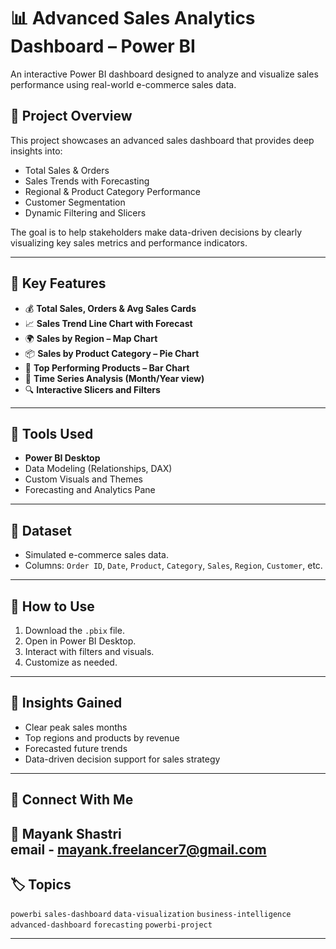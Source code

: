 # 📊 Advanced Sales Analytics Dashboard – Power BI

An interactive Power BI dashboard designed to analyze and visualize sales performance using real-world e-commerce sales data.

## 📁 Project Overview

This project showcases an advanced sales dashboard that provides deep insights into:

- Total Sales & Orders
- Sales Trends with Forecasting
- Regional & Product Category Performance
- Customer Segmentation
- Dynamic Filtering and Slicers

The goal is to help stakeholders make data-driven decisions by clearly visualizing key sales metrics and performance indicators.

---

## 📌 Key Features

- 💰 **Total Sales, Orders & Avg Sales Cards**
- 📈 **Sales Trend Line Chart with Forecast**
- 🌍 **Sales by Region – Map Chart**
- 📦 **Sales by Product Category – Pie Chart**
- 🧭 **Top Performing Products – Bar Chart**
- 📅 **Time Series Analysis (Month/Year view)**
- 🔍 **Interactive Slicers and Filters**

---

## 📂 Tools Used

- **Power BI Desktop**
- Data Modeling (Relationships, DAX)
- Custom Visuals and Themes
- Forecasting and Analytics Pane

---

## 📄 Dataset

- Simulated e-commerce sales data.
- Columns: `Order ID`, `Date`, `Product`, `Category`, `Sales`, `Region`, `Customer`, etc.

---

## 🚀 How to Use

1. Download the `.pbix` file.
2. Open in Power BI Desktop.
3. Interact with filters and visuals.
4. Customize as needed.

---

## 🧠 Insights Gained

- Clear peak sales months
- Top regions and products by revenue
- Forecasted future trends
- Data-driven decision support for sales strategy

---

## 🔗 Connect With Me

**👤 Mayank Shastri**  
email - mayank.freelancer7@gmail.com
---

## 🏷 Topics

`powerbi` `sales-dashboard` `data-visualization` `business-intelligence` `advanced-dashboard` `forecasting` `powerbi-project`

---


